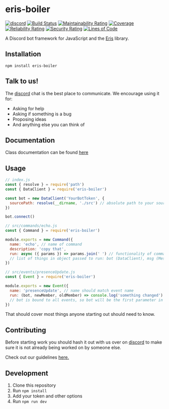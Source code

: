 # eris-boiler

[![discord](https://canary.discordapp.com/api/guilds/463886367496339458/widget.png)](https://discordapp.com/invite/4SkAduM)
[![Build Status](https://travis-ci.com/alex-taxiera/eris-boiler.svg?branch=master)](https://travis-ci.com/alex-taxiera/eris-boiler)
[![Maintainability Rating](https://sonarcloud.io/api/project_badges/measure?project=alex-taxiera_eris-boiler&metric=sqale_rating)](https://sonarcloud.io/dashboard?id=alex-taxiera_eris-boiler)
[![Coverage](https://sonarcloud.io/api/project_badges/measure?project=alex-taxiera_eris-boiler&metric=coverage)](https://sonarcloud.io/dashboard?id=alex-taxiera_eris-boiler)
[![Reliability Rating](https://sonarcloud.io/api/project_badges/measure?project=alex-taxiera_eris-boiler&metric=reliability_rating)](https://sonarcloud.io/dashboard?id=alex-taxiera_eris-boiler)
[![Security Rating](https://sonarcloud.io/api/project_badges/measure?project=alex-taxiera_eris-boiler&metric=security_rating)](https://sonarcloud.io/dashboard?id=alex-taxiera_eris-boiler)
[![Lines of Code](https://sonarcloud.io/api/project_badges/measure?project=alex-taxiera_eris-boiler&metric=ncloc)](https://sonarcloud.io/dashboard?id=alex-taxiera_eris-boiler)

A Discord bot framework for JavaScript and the [Eris](https://abal.moe/Eris/) library.

## Installation
`npm install eris-boiler`

## Talk to us!
The [discord](https://discordapp.com/invite/4SkAduM) chat is the best place to communicate. We encourage using it for:
- Asking for help
- Asking if something is a bug
- Proposing ideas
- And anything else you can think of

## Documentation
Class documentation can be found [here](https://alex-taxiera.github.io/eris-boiler/)


## Usage
```js
// index.js
const { resolve } = require('path')
const { DataClient } = require('eris-boiler')

const bot = new DataClient('YourBotToken', {
  sourcePath: resolve(__dirname, './src') // absolute path to your source files
})

bot.connect()
```
```js
// src/commands/echo.js
const { Command } = require('eris-boiler')

module.exports = new Command({
  name: 'echo', // name of command
  description: 'copy that',
  run: async ({ params }) => params.join(' ') // functionality of command
  // list of things in object passed to run: bot (DataClient), msg (Message), params (String[])
})
```
```js
// src/events/presenceUpdate.js
const { Event } = require('eris-boiler')

module.exports = new Event({
  name: 'presenceUpdate', // name should match event name
  run: (bot, newMember, oldMember) => console.log('something changed')
  // bot is bound to all events, so bot will be the first parameter in addition to any parameters passed in from Eris
})
```
That should cover most things anyone starting out should need to know.

## Contributing
Before starting work you should hash it out with us over on [discord](https://discordapp.com/invite/4SkAduM) to make sure it is not already being worked on by someone else.

Check out our guidelines [here.](/CONTRIBUTING.md)

## Development
1. Clone this repository
2. Run `npm install`
3. Add your token and other options
4. Run `npm run dev`
